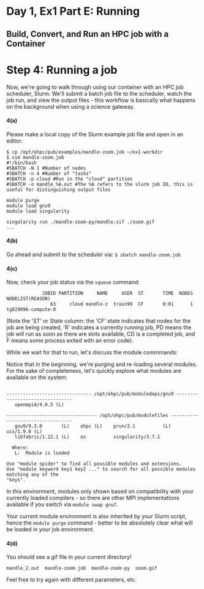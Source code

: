 # Day 1, Ex1 Part E: Running
## Build, Convert, and Run an HPC job with a Container

# Step 4: Running a job

Now, we're going to walk through using our container with an
HPC job scheduler, Slurm. We'll submit a batch job file to the scheduler, watch the
job run, and view the output files - this workflow is basically what happens on the
background when using a science gateway.

#### 4(a)
Please make a local copy of the Slurm example job file and open in an editor:
```
$ cp /opt/ohpc/pub/examples/mandle-zoom.job ~/ex1-workdir
$ vim mandle-zoom.job
#!/bin/bash
#SBATCH -N 1 #Number of nodes
#SBATCH -n 4 #Number of "tasks"
#SBATCH -p cloud #Run in the "cloud" partition
#SBATCH -o mandle_%A.out #The %A refers to the slurm job ID, this is useful for distinguishing output files

module purge
module load gnu9
module load singularity

singularity run ./mandle-zoom-py/mandle.sif ./zoom.gif
...
```

#### 4(b)
Go ahead and submit to the scheduler via:
```$ sbatch mandle-zoom.job```

#### 4(c)
Now, check your job status via the `squeue` command:
```$ squeue
             JOBID PARTITION     NAME     USER  ST       TIME  NODES NODELIST(REASON)
                63     cloud mandle-z  train99  CF       0:01      1 tg829096-compute-0
```
(Note the 'ST' or State column: the 'CF' state indicates that nodes for the job are 
being created, 'R' indicates a currently
running job, PD means the job will run as soon as there are slots available, CD is a completed job,
and F means some process exited with an error code).

While we wait for that to run, let's discuss the module commmands:

Notice that in the beginning, we're purging and re-loading
several modules. For the sake of completeness, let's quickly explore
what modules are available on the system:
```$ module avail

------------------------------- /opt/ohpc/pub/moduledeps/gnu9 --------------------------------
   openmpi4/4.0.5 (L)

--------------------------------- /opt/ohpc/pub/modulefiles ----------------------------------
   gnu9/9.3.0       (L)    ohpc (L)    prun/2.1          (L)    ucx/1.9.0 (L)
   libfabric/1.12.1 (L)    os          singularity/3.7.1

  Where:
   L:  Module is loaded

Use "module spider" to find all possible modules and extensions.
Use "module keyword key1 key2 ..." to search for all possible modules matching any of the
"keys".

```

In this environment, modules only shown based on compatibility with your currently loaded
compilers - so there are other MPI implementations available if you switch via
`module swap gnu7`. 

Your current module environment is also inherited by your Slurm script,
hence the `module purge` command - better to be absolutely clear what will
be loaded in your job environment.


#### 4(d)
You should see a gif file in your current directory!
```$ ls 
mandle_2.out  mandle-zoom.job  mandle-zoom-py  zoom.gif
```

Feel free to try again with different parameters, etc. 

